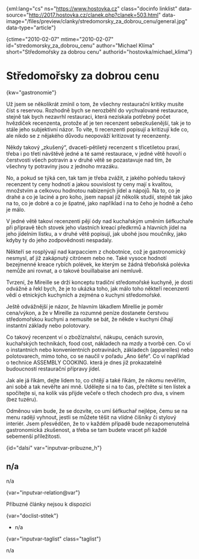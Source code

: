 
{xml:lang="cs" ns="https://www.hostovka.cz" class="docinfo linklist" data-source="http://2017.hostovka.cz/clanek.php?clanek=503.html" data-image="/files/preview/clanky/stredomorsky\_za\_dobrou_cenu/general.jpg" data-type="article"}

{ctime="2010-02-07" mtime="2010-02-07" id="stredomorsky\_za\_dobrou\_cenu" author="Michael Klíma" short="Středomořsky za dobrou cenu" authorid="hostovka/michael\_klima"}

# Středomořsky za dobrou cenu

<!-- generated attribute kw by user_updatekw.sh on 2020-07-05, do not edit -->

{kw="gastronomie"}

Už jsem se několikrát zmínil o tom, že všechny restaurační kritiky musíte číst s reservou. Rozhodně bych se nerozběhl do vychvalované restaurace, stejně tak bych nezavrhl restauraci, která nezískala potřebný počet hvězdiček recenzenta, protože ať je ten recenzent sebezkušenější, tak je to stále jeho subjektivní názor. To víte, ti recenzenti popisují a kritizují kde co, ale nikdo se z nějakého důvodu neopováží kritizovat ty recenzenty.

Někdy takový „zkušený“, dvaceti-pětiletý recenzent s třicetiletou praxí, třeba i po třetí návštěvě jedné a té samé restaurace, v jedné větě hovoří o čerstvosti všech potravin a v druhé větě se pozastavuje nad tím, že všechny ty potraviny jsou z jednoho mrazáku.

No, a pokud se týká cen, tak tam je třeba zvážit, z jakého pohledu takový recenzent ty ceny hodnotí a jakou souvislost ty ceny mají s kvalitou, množstvím a celkovou hodnotou nabízených jídel a nápojů. Na to, co je drahé a co je laciné a pro koho, jsem napsal již několik studií, stejně tak jako na to, co je dobré a co je špatné, jako například i na to čeho je hodně a čeho je málo.

V jedné větě takoví recenzenti pějí ódy nad kuchařským uměním šéfkuchaře při přípravě těch stovek jeho vlastních kreací předkrmů a hlavních jídel na jeho jídelním lístku, a v druhé větě popisují, jak ubohé jsou moučníky, jako kdyby ty do jeho zodpovědnosti nespadaly.

Někteří se rosplývají nad karpacciem z chobotnice, což je gastronomický nesmysl, ať již zakápnutý citrónem nebo ne. Také vysoce hodnotí bezejmenné kreace rybích polévek, ke kterým se žádná třeboňská polévka nemůže ani rovnat, a o takové bouillabaise ani nemluvě.

Tvrzení, že Mireille se drží konceptu tradiční středomořské kuchyně, je dosti odvážné a řekl bych, že je to ukázka toho, jak málo toho někteří recenzenti vědí o etnických kuchyních a zejména o kuchyni středomořské.

Ještě odvážnější je názor, že hlavním lákadlem Mirellie je poměr cena/výkon, a že v Mireille za rozumné peníze dostanete čerstvou středomořskou kuchyni a nemusíte se bát, že někde v kuchyni číhají instantní základy nebo polotovary.

Co takový recenzent ví o zbožíznalství, nákupu, cenách surovin, kuchařských technikách, food cost, nákladech na mzdy a tvorbě cen. Co ví o instantních nebo konvenientních potravinách, základech (appareiles) nebo polotovarech, mimo toho, co se naučil v pořadu „Ano šéfe“. Co ví například o technice ASSEMBLY COOKING. která je dnes již prokazatelně budoucností restaurační přípravy jídel.

Jak ale já říkám, dejte lidem to, co chtějí a také říkám, že nikomu nevěřím, ani sobě a tak nevěřte ani mně. Udělejte si na to čas, přečtěte si ten lístek a spočítejte si, na kolik vás přijde večeře o třech chodech pro dva, s vínem (bez tuzéru).

Odměnou vám bude, že se dozvíte, co umí šéfkuchař nejlépe, čemu se na menu raději vyhnout, jestli se můžete těšit na vlídné číšníky či stylový interiér. Jsem přesvědčen, že to v každém případě bude nezapomenutelná gastronomická zkušenost, a třeba se tam budete vracet při každé sebemenší příležitosti. 

{id="dalsi" var="inputvar-pribuzne_h"}

## n/a

n/a

{var="inputvar-relation@var"}

Příbuzné články nejsou k dispozici

{var="doclist-stitek"}

  * n/a

{var="inputvar-taglist" class="taglist"}

n/a

